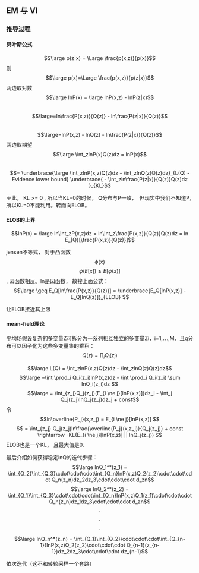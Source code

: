 ## EM 与 VI
### 推导过程
#### 贝叶斯公式
$$\large p(z|x) = \Large \frac{p(x,z)}{p(x)}$$ 
则 $$\large p(x)=\Large \frac{p(x,z)}{p(z|x)}$$
两边取对数
$$\large lnP(x) = \large lnP(x,z) - lnP(z|x)$$
&ensp;&ensp;&ensp;&ensp;&ensp;&ensp;&ensp;&ensp;$$\large=ln\frac{P(x,z)}{Q(z)} - ln\frac{P(z|x)}{Q(z)}$$
&ensp;&ensp;&ensp;&ensp;&ensp;&ensp;&ensp;&ensp;$$\large=lnP(x,z) - lnQ(z) - ln\frac{P(z|x)}{Q(z)}$$
两边取期望
$$\large \int_zlnP(x)Q(z)dz = lnP(x)$$
&ensp;&ensp;&ensp;&ensp;&ensp;&ensp;&ensp;&ensp;$$= \underbrace{\large \int_zlnP(x,z)Q(z)dz - \int_zlnQ(z)Q(z)dz}_{L(Q) - Evidence lower bound} \underbrace{ - \int_zln\frac{P(z|x)}{Q(z)}Q(z)dz }_{KL}$$

至此， KL >= 0 , 所以当KL=0的时候， Q分布与P一致，　但现实中我们不知道P，　所以KL=0不能利用。转而向ELOB。

#### ELOB的上界
$$lnP(x) = \large ln\int_zP(x,z)dz = ln\int_z\frac{P(x,z)}{Q(z)}Q(z)dz = ln E_{Q}[\frac{P(x,z)}{Q(z)}]$$

jensen不等式， 对于凸函数$$\phi(x)$$
$$\phi(E[x]) \leq E[\phi(x)]$$ , 凹函数相反。ln是凹函数， 故接上面公式：
$$\large \geq E_Q[ln\frac{P(x,z)}{Q(z)}] = \underbrace{E_Q[lnP(x,z)] - E_Q[lnQ(z)]}_{ELOB} $$ 

让ELOB接近其上限

#### mean-field理论 
平均场假设复杂的多变量Z可拆分为一系列相互独立的多变量Zi，i=1,⋯,M，且q分布可以因子化为这些多变量集的乘积：
$$Q(z) = \prod_i Q_i(z_i)$$  

$$\large L(Q) = \int_zlnP(x,z)Q(z)dz - \int_zlnQ(z)Q(z)dz$$
$$\large =\int \prod_i Q_i(z_i)lnP(x,z)dz - \int \prod_i Q_i(z_i) \sum lnQ_i(z_i)dz $$
$$\large = \int_{z_j}Q_j(z_j)(E_{i \ne j}[lnP(x,z)])dz_j - \int_j Q_j(z_j)lnQ_j(z_j)dz_j + const$$
令$$ln\overline{P_j}(x,z_j) = E_{i \ne j}[lnP(x,z)] $$ 
$$ = \int_{z_j} Q_j(z_j)ln\frac{\overline{P_j}(x,z_j)}{Q_j(z_j)} + const \rightarrow -KL(E_{i \ne j}[lnP(x,z)] || lnQ_j(z_j)) $$ ELOB也是一个KL， 且最大值是0.

最后介绍如何获得稳定lnQ的迭代步骤：
$$\large lnQ_1^*(z_1) = \int_{Q_2}\int_{Q_3}\cdot\cdot\cdot\int_{Q_n}lnP(x,z)Q_2(z_2)\cdot\cdot\cdot Q_n(z_n)dz_2dz_3\cdot\cdot\cdot d_zn$$
$$\large lnQ_2^*(z_2) = \int_{Q_1}\int_{Q_3}\cdot\cdot\cdot\int_{Q_n}lnP(x,z)Q_1(z_1)\cdot\cdot\cdot Q_n(z_n)dz_1dz_3\cdot\cdot\cdot d_zn$$
$$\cdot$$
$$\cdot$$
$$\cdot$$
$$\large lnQ_n^*(z_n) = \int_{Q_1}\int_{Q_2}\cdot\cdot\cdot\int_{Q_{n-1}}lnP(x,z)Q_2(z_2)\cdot\cdot\cdot Q_{n-1}(z_{n-1})dz_2dz_3\cdot\cdot\cdot dz_{n-1}$$

依次迭代（这不和转轮采样一个套路）













